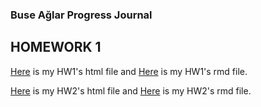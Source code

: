 
### Buse Ağlar Progress Journal

## HOMEWORK 1

[Here](hw1/hw1_buseaglar.html) is my HW1's html file and [Here](hw1/hw1_buseaglar.Rmd) is my HW1's rmd file. 

[Here](hw2/hw2_buseaglar.html) is my HW2's html file and [Here](hw2/hw2_buseaglar.Rmd) is my HW2's rmd file. 